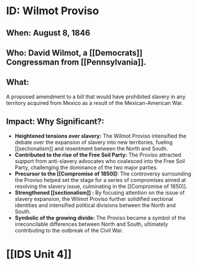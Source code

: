 # ID: Wilmot Proviso
## When: August 8, 1846 
## Who: David Wilmot, a [[Democrats]] Congressman from [[Pennsylvania]]. 
## What: 
A proposed amendment to a bill that would have prohibited slavery in any territory acquired from Mexico as a result of the Mexican-American War. 
## Impact: Why Significant?: 
* **Heightened tensions over slavery:** The Wilmot Proviso intensified the debate over the expansion of slavery into new territories, fueling [[sectionalism]] and resentment between the North and South.
* **Contributed to the rise of the Free Soil Party:** The Proviso attracted support from anti-slavery advocates who coalesced into the Free Soil Party, challenging the dominance of the two major parties.
* **Precursor to the [[Compromise of 1850]]:** The controversy surrounding the Proviso helped set the stage for a series of compromises aimed at resolving the slavery issue, culminating in the [[Compromise of 1850]].
* **Strengthened  [[sectionalism]] :** By focusing attention on the issue of slavery expansion, the Wilmot Proviso further solidified sectional identities and intensified political divisions between the North and South.
* **Symbolic of the growing divide:**  The Proviso became a symbol of the irreconcilable differences between North and South, ultimately contributing to the outbreak of the Civil War. 

# [[IDS Unit 4]]